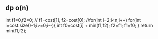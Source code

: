 ## dp o(n)
int f1=0,f2=0;
// f1=cost[1], f2=cost[0];
//for(int i=2;i<n;i++)
for(int i=cost.size()-1;i>=0;i--){
int f0=cost[i] + min(f1,f2);
f2=f1;
f1=f0;
}
return min(f1,f2);
